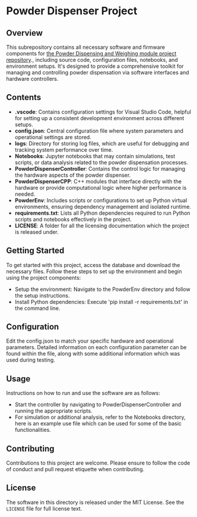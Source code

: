 # Powder Dispenser Project

## Overview
This subrepository contains all necessary software and firmware components for [the Powder Dispensing and Weighing module project repository](https://github.com/loppe35/PowderDispensing_and_Weighing_Module.git)., including source code, configuration files, notebooks, and environment setups. It's designed to provide a comprehensive toolkit for managing and controlling powder dispensation via software interfaces and hardware controllers.

## Contents
- **.vscode**: Contains configuration settings for Visual Studio Code, helpful for setting up a consistent development environment across different setups.
- **config.json**: Central configuration file where system parameters and operational settings are stored.
- **logs**: Directory for storing log files, which are useful for debugging and tracking system performance over time.
- **Notebooks**: Jupyter notebooks that may contain simulations, test scripts, or data analysis related to the powder dispensation processes.
- **PowderDispenserController**: Contains the control logic for managing the hardware aspects of the powder dispenser.
- **PowderDispenserCPP**: C++ modules that interface directly with the hardware or provide computational logic where higher performance is needed.
- **PowderEnv**: Includes scripts or configurations to set up Python virtual environments, ensuring dependency management and isolated runtime.
- **requirements.txt**: Lists all Python dependencies required to run Python scripts and notebooks effectively in the project.
- **LICENSE**: A folder for all the licensing documentation which the project is released under.

## Getting Started
To get started with this project, access the database and download the necessary files. Follow these steps to set up the environment and begin using the project components:
- Setup the environment: Navigate to the PowderEnv directory and follow the setup instructions.
- Install Python dependencies: Execute 'pip install -r requirements.txt' in the command line.

## Configuration
Edit the config.json to match your specific hardware and operational parameters. Detailed information on each configuration parameter can be found within the file, along with some additional information which was used during testing.

## Usage
Instructions on how to run and use the software are as follows:
- Start the controller by navigating to PowderDispenserController and running the appropriate scripts.
- For simulation or additional analysis, refer to the Notebooks directory, here is an example use file which can be used for some of the basic functionalities.

## Contributing
Contributions to this project are welcome. Please ensure to follow the code of conduct and pull request etiquette when contributing.

## License
The software in this directory is released under the MIT License. See the `LICENSE` file for full license text.
